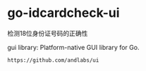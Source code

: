 # go-idcardcheck-ui
检测18位身份证号码的正确性

gui library: Platform-native GUI library for Go.

    https://github.com/andlabs/ui
